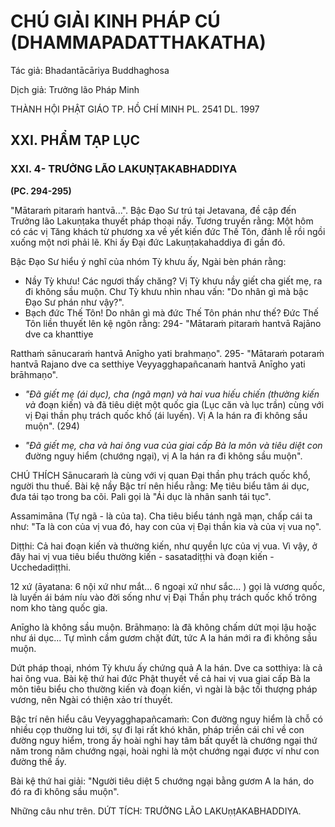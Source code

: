 # CHÚ GIẢI KINH PHÁP CÚ (DHAMMAPADATTHAKATHA)

Tác giả: Bhadantācāriya Buddhaghosa

Dịch giả: Trưởng lão Pháp Minh

THÀNH HỘI PHẬT GIÁO TP. HỒ CHÍ MINH
PL. 2541 DL. 1997

## XXI. PHẨM TẠP LỤC

### XXI. 4- TRƯỞNG LÃO LAKUṆṬAKABHADDIYA

**(PC. 294-295)**

"Mātaraṁ pitaraṁ hantvā...".
Bậc Đạo Sư trú tại Jetavana, đề cập đến Trưởng lão Lakuṇṭaka thuyết pháp thoại nầy.
Tương truyền rằng: Một hôm có các vị Tăng khách từ phương xa về yết kiến đức Thế Tôn, đảnh lễ rồi ngồi xuống một nơi phải lẽ. Khi ấy Đại đức Lakuṇṭakahaddiya đi gần đó.

Bậc Đạo Sư hiểu ý nghĩ của nhóm Tỳ khưu ấy, Ngài bèn phán rằng:

- Nầy Tỳ khưu! Các ngươi thấy chăng? Vị Tỳ khưu nầy giết cha giết mẹ, ra đi không sầu muộn.
  Chư Tỳ khưu nhìn nhau vấn: "Do nhân gì mà bậc Đạo Sư phán như vậy?".
- Bạch đức Thế Tôn! Do nhân gì mà đức Thế Tôn phán như thế? Đức Thế Tôn liền thuyết lên kệ ngôn rằng: 294- "Mātaraṁ pitaraṁ hantvā
  Rajāno dve ca khanttiye

Ratthaṁ sānucaraṁ hantvā
Anīgho yati brahmaṇo". 295- "Mātaraṁ potaraṁ hantvā
Rajano dve ca setthiye
Veyyagghapañcanaṁ hantvā
Anīgho yati brāhmaṇo".

- _"Đã giết mẹ (ái dục), cha (ngã mạn) và hai vua hiếu chiến (thường kiến và_ đoạn kiến) và đã tiêu diệt một quốc gia (Lục căn và lục trần) cùng với vị Đại thần phụ trách quốc khố (ái luyến). Vị A la hán ra đi không sầu muộn". (294)

- _"Đã giết mẹ, cha và hai ông vua của giai cấp Bà la môn và tiêu diệt con_ đường nguy hiểm (chướng ngại), vị A la hán ra đi không sầu muộn".

CHÚ THÍCH
Sānucaraṁ là cùng với vị quan Đại thần phụ trách quốc khổ, người thu thuế.
Bài kệ nầy Bậc trí nên hiểu rằng: Mẹ tiêu biểu tâm ái dục, đưa tái tạo trong ba cõi. Pali gọi là "Ái dục là nhân sanh tái tục".

Assamimāna (Tự ngã - là của ta). Cha tiêu biểu tánh ngã mạn, chấp cái ta như: "Ta là con của vị vua đó, hay con của vị Đại thần kia và của vị vua nọ".

Diṭṭhi: Cả hai đoạn kiến và thường kiến, như quyền lực của vị vua. Vì vậy, ở đây hai vị vua tiêu biểu thường kiến - sasatadiṭṭhi và đoạn kiến - Ucchedadiṭṭhi.

12 xứ (āyatana: 6 nội xứ như mắt... 6 ngoại xứ như sắc... ) gọi là vương quốc, là luyến ái bám níu vào đời sống như vị Đại Thần phụ trách quốc khố trông nom kho tàng quốc gia.

Anīgho là không sầu muộn.
Brāhmaṇo: là đã không chấm dứt mọi lậu hoặc như ái dục... Tự mình cầm gươm chặt đứt, tức A la hán mới ra đi không sầu muộn.

Dứt pháp thoại, nhóm Tỳ khưu ấy chứng quả A la hán.
Dve ca sotthiya: là cả hai ông vua.
Bài kệ thứ hai đức Phật thuyết về cả hai vị vua giai cấp Bà la môn tiêu biểu cho thường kiến và đoạn kiến, vì ngài là bậc tối thượng pháp vương, nên Ngài có thiện xảo trí thuyết.

Bậc trí nên hiểu câu Veyyagghapañcamaṁ: Con đường nguy hiểm là chỗ có nhiều cọp thường lui tới, sự đi lại rất khó khăn, pháp triền cái chỉ về con đường nguy hiểm, trong ấy hoài nghi hay tâm bất quyết là chướng ngại thứ năm trong năm chướng ngại, hoài nghi là một chướng ngại được ví như con đường thế ấy.

Bài kệ thứ hai giải: "Người tiêu diệt 5 chướng ngại bằng gươm A la hán, do đó ra đi không sầu muộn".

Những câu như trên.
DỨT TÍCH: TRƯỞNG LÃO LAKUṇṭAKABHADDIYA.

